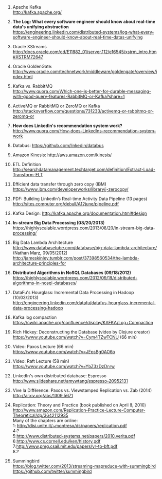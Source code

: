 1. Apache Kafka
<br>http://kafka.apache.org/

1. <b>The Log: What every software engineer should know about real-time data's unifying abstraction</b>
<br>https://engineering.linkedin.com/distributed-systems/log-what-every-software-engineer-should-know-about-real-time-datas-unifying

1. Oracle XStreams
<br> http://docs.oracle.com/cd/E11882_01/server.112/e16545/xstrm_intro.htm#XSTRM72647

1. Oracle GoldenGate:
<br>http://www.oracle.com/technetwork/middleware/goldengate/overview/index.html

1. Kafka vs. RabbitMQ
<br>http://www.quora.com/Which-one-is-better-for-durable-messaging-with-good-query-features-RabbitMQ-or-Kafka?share=1

1. ActiveMQ or RabbitMQ or ZeroMQ or Kafka
<br>http://stackoverflow.com/questions/731233/activemq-or-rabbitmq-or-zeromq-or

1. <b>How does LinkedIn's recommendation system work?</b>
<br>http://www.quora.com/How-does-LinkedIns-recommendation-system-work

1. Databus: https://github.com/linkedin/databus

1. Amazon Kinesis: http://aws.amazon.com/kinesis/

1. ETL Definition
<br>http://searchdatamanagement.techtarget.com/definition/Extract-Load-Transform-ELT

1. Efficient data transfer through zero copy (IBM)
<br>https://www.ibm.com/developerworks/library/j-zerocopy/

1. PDF: Building LinkedIn’s Real-time Activity Data Pipeline (13 pages)
<br>http://sites.computer.org/debull/A12june/pipeline.pdf

1. Kafka Design: http://kafka.apache.org/documentation.html#design

1. <b>In-stream Big Data Processing (08/20/2013)</b>
<br>https://highlyscalable.wordpress.com/2013/08/20/in-stream-big-data-processing/

1. Big Data Lambda Architecture
<br>http://www.databasetube.com/database/big-data-lambda-architecture/ (Nathan Marz, 09/05/2012)
<br>http://jameskinley.tumblr.com/post/37398560534/the-lambda-architecture-principles-for

1. <b>Distributed Algorithms in NoSQL Databases (09/18/2012) </b>
https://highlyscalable.wordpress.com/2012/09/18/distributed-algorithms-in-nosql-databases/

1. DataFu's Hourglass: Incremental Data Processing in Hadoop (10/03/2013)
<br>http://engineering.linkedin.com/datafu/datafus-hourglass-incremental-data-processing-hadoop

1. Kafka log compaction
<br>https://cwiki.apache.org/confluence/display/KAFKA/Log+Compaction

1. Rich Hickey: Deconstructing the Database (video by Clojure creator)
<br>https://www.youtube.com/watch?v=Cym4TZwTCNU (66 min)

1. Video: Paxos Lecture (66 min)
<br>https://www.youtube.com/watch?v=JEpsBg0AO6o

1. Video: Raft Lecture (58 min)
<br>https://www.youtube.com/watch?v=YbZ3zDzDnrw

1. LinkedIn's own distributed database: Espresso
<br>http://www.slideshare.net/amywtang/espresso-20952131

1. Vive la Différence: Paxos vs. Viewstamped Replication vs. Zab (2014)
<br>http://arxiv.org/abs/1309.5671

1. Replication: Theory and Practice (book published on April 8, 2010)
http://www.amazon.com/Replication-Practice-Lecture-Computer-Theoretical/dp/3642112935
<br>Many of the chapters are online:
<br>1: http://disi.unitn.it/~montreso/ds/papers/replication.pdf
<br>4:?
<br>5:http://www.distributed-systems.net/papers/2010.verita.pdf
<br>6:http://www.cs.cornell.edu/ken/history.pdf
<br>7:http://www.pmg.csail.mit.edu/papers/vr-to-bft.pdf
<br>8:?

1. Summingbird
<br>https://blog.twitter.com/2013/streaming-mapreduce-with-summingbird
<br>https://github.com/twitter/summingbird

